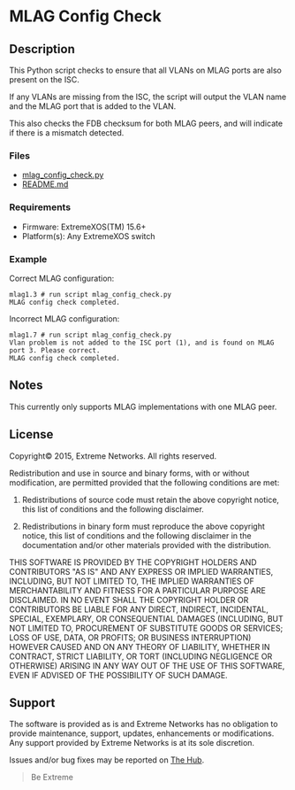 # MLAG Config Check

## Description
This Python script checks to ensure that all VLANs on MLAG ports are also present on the ISC.

If any VLANs are missing from the ISC, the script will output the VLAN name and the MLAG port that is added to the VLAN.

This also checks the FDB checksum for both MLAG peers, and will indicate if there is a mismatch detected.

### Files
* [mlag_config_check.py](mlag_config_check.py)
* [README.md](README.md)

### Requirements
* Firmware: ExtremeXOS(TM) 15.6+
* Platform(s): Any ExtremeXOS switch

### Example

Correct MLAG configuration:
```
mlag1.3 # run script mlag_config_check.py
MLAG config check completed.
```

Incorrect MLAG configuration:
```
mlag1.7 # run script mlag_config_check.py
Vlan problem is not added to the ISC port (1), and is found on MLAG port 3. Please correct.
MLAG config check completed.
```

## Notes
This currently only supports MLAG implementations with one MLAG peer.

## License
Copyright© 2015, Extreme Networks.  All rights reserved.

Redistribution and use in source and binary forms, with or without modification,
are permitted provided that the following conditions are met:

1. Redistributions of source code must retain the above copyright notice, this
list of conditions and the following disclaimer.

2. Redistributions in binary form must reproduce the above copyright notice,
this list of conditions and the following disclaimer in the documentation
and/or other materials provided with the distribution.

THIS SOFTWARE IS PROVIDED BY THE COPYRIGHT HOLDERS AND CONTRIBUTORS "AS IS" AND
ANY EXPRESS OR IMPLIED WARRANTIES, INCLUDING, BUT NOT LIMITED TO, THE IMPLIED
WARRANTIES OF MERCHANTABILITY AND FITNESS FOR A PARTICULAR PURPOSE ARE
DISCLAIMED. IN NO EVENT SHALL THE COPYRIGHT HOLDER OR CONTRIBUTORS BE LIABLE
FOR ANY DIRECT, INDIRECT, INCIDENTAL, SPECIAL, EXEMPLARY, OR CONSEQUENTIAL
DAMAGES (INCLUDING, BUT NOT LIMITED TO, PROCUREMENT OF SUBSTITUTE GOODS OR
SERVICES; LOSS OF USE, DATA, OR PROFITS; OR BUSINESS INTERRUPTION) HOWEVER
CAUSED AND ON ANY THEORY OF LIABILITY, WHETHER IN CONTRACT, STRICT LIABILITY,
OR TORT (INCLUDING NEGLIGENCE OR OTHERWISE) ARISING IN ANY WAY OUT OF THE USE
OF THIS SOFTWARE, EVEN IF ADVISED OF THE POSSIBILITY OF SUCH DAMAGE.

## Support
The software is provided as is and Extreme Networks has no obligation to provide
maintenance, support, updates, enhancements or modifications.
Any support provided by Extreme Networks is at its sole discretion.

Issues and/or bug fixes may be reported on [The Hub](https://community.extremenetworks.com/extreme).

>Be Extreme
